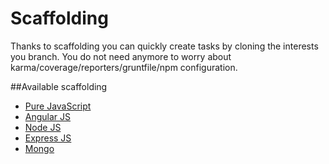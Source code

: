 # Scaffolding

Thanks to scaffolding you can quickly create tasks by cloning the interests you branch. 
You do not need anymore to worry about karma/coverage/reporters/gruntfile/npm configuration.


##Available scaffolding

* [Pure JavaScript](https://github.com/Real-Skill/scaffolding/tree/pure-javascript)
* [Angular JS](https://github.com/Real-Skill/scaffolding/tree/angularjs)
* [Node JS](https://github.com/Real-Skill/scaffolding/tree/nodejs)
* [Express JS](https://github.com/Real-Skill/scaffolding/tree/expressjs)
* [Mongo](https://github.com/Real-Skill/scaffolding.git)
